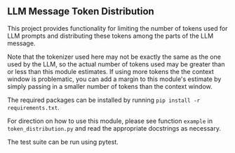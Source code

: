 ## LLM Message Token Distribution

This project provides functionality for limiting the number of tokens used for LLM prompts and distributing these tokens among the parts of the LLM message.

Note that the tokenizer used here may not be exactly the same as the one used by the LLM, so the actual number of tokens used may be greater than or less than this module estimates. If using more tokens the the context window is problematic, you can add a margin to this module's estimate by simply passing in a smaller number of tokens than the context window.

The required packages can be installed by running `pip install -r requirements.txt`.

For direction on how to use this module, please see function `example` in `token_distribution.py` and read the appropriate docstrings as necessary.

The test suite can be run using pytest.